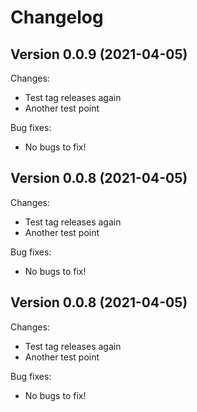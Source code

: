 # Changelog


## Version 0.0.9 (2021-04-05)

Changes:

* Test tag releases again
* Another test point

Bug fixes:

* No bugs to fix!

## Version 0.0.8 (2021-04-05)

Changes:

* Test tag releases again
* Another test point

Bug fixes:

* No bugs to fix!


## Version 0.0.8 (2021-04-05)

Changes:

* Test tag releases again
* Another test point

Bug fixes:

* No bugs to fix!
